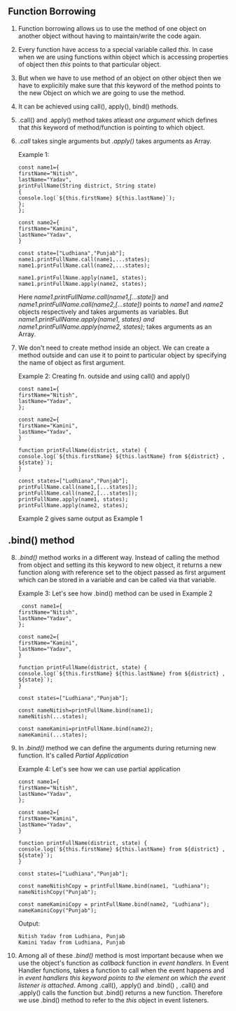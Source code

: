 ## Function Borrowing

1.  Function borrowing allows us to use the method of one object on another object without having to maintain/write the code again.
2.  Every function have access to a special variable called _this_. In case when we are using functions within object which is accessing properties of object then _this_ points to that particular object.
3.  But when we have to use method of an object on other object then we have to explicitily make sure that _this_ keyword of the method points to the new Object on which we are going to use the method.
4.  It can be achieved using call(), apply(), bind() methods.
5.  .call() and .apply() method takes atleast _one argument_ which defines that _this_ keyword of method/function is pointing to which object.
6.  _.call_ takes single arguments but _.apply()_ takes arguments as Array.

    Example 1:

        const name1={
        firstName="Nitish",
        lastName="Yadav",
        printFullName(String district, String state)
        {
        console.log(`${this.firstName} ${this.lastName}`);
        };
        };

        const name2={
        firstName="Kamini",
        lastName="Yadav",
        }

        const state=["Ludhiana","Punjab"];
        name1.printFullName.call(name1,...states);
        name1.printFullName.call(name2,...states);

        name1.printFullName.apply(name1, states);
        name1.printFullName.apply(name2, states);

    Here _name1.printFullName.call(name1,[...state])_ and _name1.printFullName.call(name2,[...state])_ points to _name1_ and _name2_ objects respectively and takes arguments as variables.
    But _name1.printFullName.apply(name1, states) and name1.printFullName.apply(name2, states);_ takes arguments as an Array.

7.  We don't need to create method inside an object. We can create a method outside and can use it to point to particular object by specifying the name of object as first argument.

    Example 2: Creating fn. outside and using call() and apply()

        const name1={
        firstName="Nitish",
        lastName="Yadav",
        };

        const name2={
        firstName="Kamini",
        lastName="Yadav",
        }

        function printFullName(district, state) {
        console.log(`${this.firstName} ${this.lastName} from ${district} , ${state}`);
        }

        const states=["Ludhiana","Punjab"];
        printFullName.call(name1,[...states]);
        printFullName.call(name2,[...states]);
        printFullName.apply(name1, states);
        printFullName.apply(name2, states);

    Example 2 gives same output as Example 1

## .bind() method

8.  _.bind()_ method works in a different way. Instead of calling the method from object and setting its this keyword to new object, it returns a new function along with reference set to the object passed as first argument which can be stored in a variable and can be called via that variable.

    Example 3: Let's see how .bind() method can be used in Example 2

         const name1={
        firstName="Nitish",
        lastName="Yadav",
        };

        const name2={
        firstName="Kamini",
        lastName="Yadav",
        }

        function printFullName(district, state) {
        console.log(`${this.firstName} ${this.lastName} from ${district} , ${state}`);
        }

        const states=["Ludhiana","Punjab"];

        const nameNitish=printFullName.bind(name1);
        nameNitish(...states);

        const nameKamini=printFullName.bind(name2);
        nameKamini(...states);

9.  In _.bind()_ method we can define the arguments during returning new function. It's called _Partial Application_

    Example 4: Let's see how we can use partial application

        const name1={
        firstName="Nitish",
        lastName="Yadav",
        };

        const name2={
        firstName="Kamini",
        lastName="Yadav",
        }

        function printFullName(district, state) {
        console.log(`${this.firstName} ${this.lastName} from ${district} , ${state}`);
        }

        const states=["Ludhiana","Punjab"];

        const nameNitishCopy = printFullName.bind(name1, "Ludhiana");
        nameNitishCopy("Punjab");

        const nameKaminiCopy = printFullName.bind(name2, "Ludhiana");
        nameKaminiCopy("Punjab");

    Output:

        Nitish Yadav from Ludhiana, Punjab
        Kamini Yadav from Ludhiana, Punjab

10. Among all of these _.bind()_ method is most important because when we use the object's function as _callback_ function in _event handlers_.
    In Event Handler functions, takes a function to call when the event happens and in _event handlers this keyword points to the element on which the event listener is attached_.
    Among .call(), .apply() and .bind() , .call() and .apply() calls the function but .bind() returns a new function. Therefore we use .bind() method to refer to the _this_ object in event listeners.
